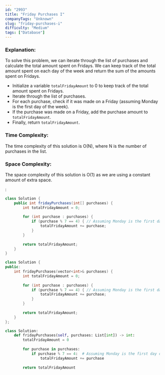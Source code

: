 ```yaml
---
id: "2993"
title: "Friday Purchases I"
companyTags: "Unknown"
slug: "friday-purchases-i"
difficulty: "Medium"
tags: ["Database"]
---
```


### Explanation:
To solve this problem, we can iterate through the list of purchases and calculate the total amount spent on Fridays. We can keep track of the total amount spent on each day of the week and return the sum of the amounts spent on Fridays.

- Initialize a variable `totalFridayAmount` to 0 to keep track of the total amount spent on Fridays.
- Iterate through the list of purchases.
- For each purchase, check if it was made on a Friday (assuming Monday is the first day of the week).
- If the purchase was made on a Friday, add the purchase amount to `totalFridayAmount`.
- Finally, return `totalFridayAmount`.

### Time Complexity:
The time complexity of this solution is O(N), where N is the number of purchases in the list.

### Space Complexity:
The space complexity of this solution is O(1) as we are using a constant amount of extra space.

:

```java
class Solution {
    public int fridayPurchases(int[] purchases) {
        int totalFridayAmount = 0;
        
        for (int purchase : purchases) {
            if (purchase % 7 == 4) { // Assuming Monday is the first day of the week
                totalFridayAmount += purchase;
            }
        }
        
        return totalFridayAmount;
    }
}
```

```cpp
class Solution {
public:
    int fridayPurchases(vector<int>& purchases) {
        int totalFridayAmount = 0;
        
        for (int purchase : purchases) {
            if (purchase % 7 == 4) { // Assuming Monday is the first day of the week
                totalFridayAmount += purchase;
            }
        }
        
        return totalFridayAmount;
    }
};
```

```python
class Solution:
    def fridayPurchases(self, purchases: List[int]) -> int:
        totalFridayAmount = 0
        
        for purchase in purchases:
            if purchase % 7 == 4:  # Assuming Monday is the first day of the week
                totalFridayAmount += purchase
        
        return totalFridayAmount
```